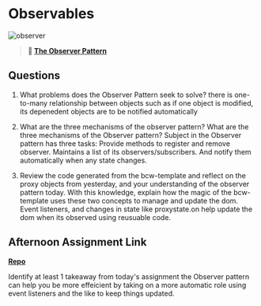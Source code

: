 # Observables

![observer](https://bcw.blob.core.windows.net/public/img/journals/8014045611652045)

> **📖 [The Observer Pattern](https://codeworksacademy.com/fs-student-guide/resources/wk3/04-Observer-Pattern)**

## Questions

1. What problems does the Observer Pattern seek to solve?
 there is one-to-many relationship between objects such as if one object is modified, its depenedent objects are to be notified automatically

2. What are the three mechanisms of the observer pattern?
What are the three mechanisms of the Observer pattern?
Subject in the Observer pattern has three tasks: Provide methods to register and remove observer.  Maintains a list of its observers/subscribers. And notify them automatically when any state changes.

3. Review the code generated from the bcw-template and reflect on the proxy objects from yesterday, and your understanding of the observer pattern today. With this knowledge, explain how the magic of the bcw-template uses these two concepts to manage and update the dom.
Event listeners, and changes in state like proxystate.on help update the dom when its observed using reusuable code.
## Afternoon Assignment Link

**[Repo](https://github.com/Aiden6408/2-17.git)**

Identify at least 1 takeaway from today's assignment
the Observer pattern can help you be more effeicient by taking on a more automatic role using event listeners and the like to keep things updated. 

